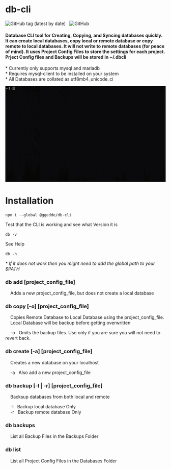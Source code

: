 # db-cli

![GitHub tag (latest by date)](https://img.shields.io/github/v/tag/ggedde/dbcli) &nbsp; ![GitHub](https://img.shields.io/github/license/ggedde/dbcli?label=license)


#### Database CLI tool for Creating, Copying, and Syncing databases quickly. It can create local databases, copy local or remote database or copy remote to local databases. It will not write to remote databases (for peace of mind). It uses Project Config Files to store the settings for each project. Prject Config files and Backups will be stored in ~/.dbcli

\* Currently only supports mysql and mariadb  
\* Requires mysql-client to be installed on your system   
\* All Databases are collated as utf8mb4_unicode_ci  

![db-cli gif](db-cli.gif)

# Installation
    npm i --global @ggedde/db-cli

Test that the CLI is working and see what Version it is
    
    db -v

See Help
    
    db -h

*\* If it does not work then you might need to add the global path to your $PATH*  


### db add [project_config_file]

&nbsp; &nbsp; Adds a new project_config_file, but does not create a local database  


### db copy [-o] [project_config_file]

&nbsp; &nbsp; Copies Remote Database to Local Database using the project_config_file.  
&nbsp; &nbsp; Local Database will be backup before getting overwritten

&nbsp; &nbsp; -o &nbsp; Omits the backup files. Use only if you are sure you will not need to revert back.


### db create [-a] [project_config_file]

&nbsp; &nbsp; Creates a new database on your localhost

&nbsp; &nbsp; -a &nbsp; Also add a new project_config_file


### db backup [-l | -r] [project_config_file]

&nbsp; &nbsp; Backsup databases from both local and remote

&nbsp; &nbsp; -l &nbsp; Backup local database Only  
&nbsp; &nbsp; -r &nbsp; Backup remote database Only


### db backups

&nbsp; &nbsp; List all Backup Files in the Backups Folder


### db list

&nbsp; &nbsp; List all Project Config Files in the Databases Folder
